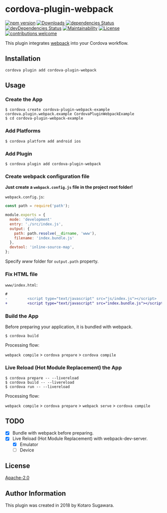 # cordova-plugin-webpack

[![npm version](https://badge.fury.io/js/cordova-plugin-webpack.svg)](https://badge.fury.io/js/cordova-plugin-webpack)
[![Downloads](https://img.shields.io/npm/dm/cordova-plugin-webpack.svg)](https://www.npmjs.com/package/cordova-plugin-webpack)
[![dependencies Status](https://david-dm.org/kotarella1110/cordova-plugin-webpack/status.svg)](https://david-dm.org/kotarella1110/cordova-plugin-webpack)
[![devDependencies Status](https://david-dm.org/kotarella1110/cordova-plugin-webpack/dev-status.svg)](https://david-dm.org/kotarella1110/cordova-plugin-webpack?type=dev)
[![Maintainability](https://api.codeclimate.com/v1/badges/f51fd5b6e3c7f43649c2/maintainability)](https://codeclimate.com/github/kotarella1110/cordova-plugin-webpack/maintainability)
[![License](https://img.shields.io/badge/License-Apache%202.0-blue.svg)](https://opensource.org/licenses/Apache-2.0)
[![contributions welcome](https://img.shields.io/badge/contributions-welcome-brightgreen.svg?style=flat)](https://github.com/kotarella1110/cordova-plugin-webpack/issues)

This plugin integrates [webpack](https://webpack.js.org "webpack") into your Cordova workflow.

## Installation

```shell
cordova plugin add cordova-plugin-webpack
```

## Usage

### Create the App

```shell
$ cordova create cordova-plugin-webpack-example cordova.plugin.webpack.example CordovaPluginWebpackExample
$ cd cordova-plugin-webpack-example
```

### Add Platforms

```shell
$ cordova platform add android ios
```

### Add Plugin

```shell
$ cordova plugin add cordova-plugin-webpack
```

### Create webpack configuration file

**Just create a `webpack.config.js` file in the project root folder!**

`webpack.config.js`:

```js
const path = require('path');

module.exports = {
  mode: 'development'
  entry: './src/index.js',
  output: {
    path: path.resolve(__dirname, 'www'),
    filename: 'index.bundle.js'
  },
  devtool: 'inline-source-map',
};
```

Specify _www_ folder for `output.path` property.

### Fix HTML file

`www/index.html`:

```diff
# 
-         <script type="text/javascript" src="js/index.js"></script>
+         <script type="text/javascript" src="index.bundle.js"></script>
```

### Build the App

Before preparing your application, it is bundled with webpack.

```
$ cordova build
```

Processing flow:

`webpack compile` > `cordova prepare` > `cordova compile`

### Live Reload (Hot Module Replacement) the App

```
$ cordova prepare -- --livereload
$ cordova build -- --livereload
$ cordova run -- --livereload
```

Processing flow:

`webpack compile` > `cordova prepare` > `webpack serve` > `cordova compile`

## TODO

- [x] Bundle with webpack before preparing.
- [x] Live Reload (Hot Module Replacement) with webpack-dev-server.
    - [x] Emulator
    - [ ] Device

## License

[Apache-2.0](./LICENSE)

## Author Information

This plugin was created in 2018 by Kotaro Sugawara.
